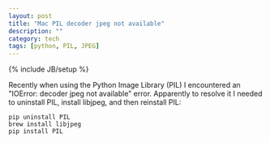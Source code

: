 ```yaml
---
layout: post
title: "Mac PIL decoder jpeg not available"
description: ""
category: tech
tags: [python, PIL, JPEG]
---
```

{% include JB/setup %}

Recently when using the Python Image Library (PIL) I encountered
an "IOError: decoder jpeg not available" error. Apparently to resolve
it I needed to uninstall PIL, install libjpeg, and then reinstall PIL:

<pre>
<code class="bash">pip uninstall PIL
brew install libjpeg
pip install PIL</code></pre>
